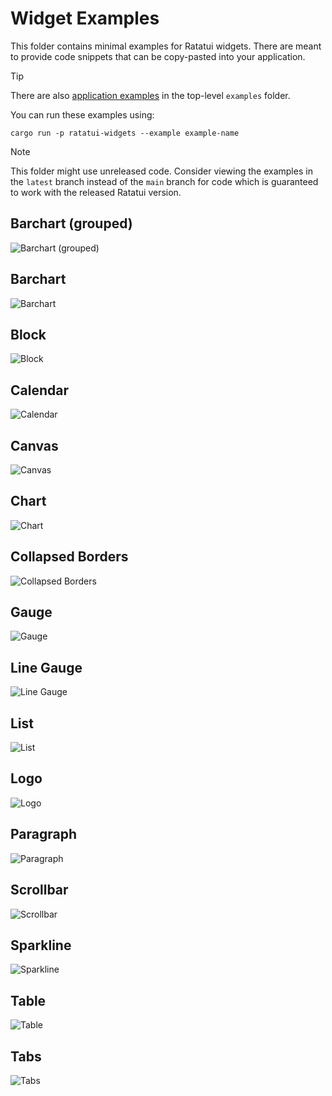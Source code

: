 # Widget Examples

This folder contains minimal examples for Ratatui widgets.
There are meant to provide code snippets that can be copy-pasted into your
application.

> [!TIP]
> There are also [application examples] in the top-level `examples` folder.

[application examples]: ../../examples

You can run these examples using:

```shell
cargo run -p ratatui-widgets --example example-name
```

> [!NOTE]
> This folder might use unreleased code. Consider viewing the examples in the `latest` branch instead
> of the `main` branch for code which is guaranteed to work with the released Ratatui version.

## Barchart (grouped)

![Barchart (grouped)][barchart-grouped.gif]

## Barchart

![Barchart][barchart.gif]

## Block

![Block][block.gif]

## Calendar

![Calendar][calendar.gif]

## Canvas

![Canvas][canvas.gif]

## Chart

![Chart][chart.gif]

## Collapsed Borders

![Collapsed Borders][collapsed-borders.gif]

## Gauge

![Gauge][gauge.gif]

## Line Gauge

![Line Gauge][line-gauge.gif]

## List

![List][list.gif]

## Logo

![Logo][logo.gif]

## Paragraph

![Paragraph][paragraph.gif]

## Scrollbar

![Scrollbar][scrollbar.gif]

## Sparkline

![Sparkline][sparkline.gif]

## Table

![Table][table.gif]

## Tabs

![Tabs][tabs.gif]

[barchart-grouped.gif]: https://github.com/ratatui/ratatui/blob/images/widget-examples/barchart-grouped.gif?raw=true
[barchart.gif]: https://github.com/ratatui/ratatui/blob/images/widget-examples/barchart.gif?raw=true
[block.gif]: https://github.com/ratatui/ratatui/blob/images/widget-examples/block.gif?raw=true
[calendar.gif]: https://github.com/ratatui/ratatui/blob/images/widget-examples/calendar.gif?raw=true
[canvas.gif]: https://github.com/ratatui/ratatui/blob/images/widget-examples/canvas.gif?raw=true
[chart.gif]: https://github.com/ratatui/ratatui/blob/images/widget-examples/chart.gif?raw=true
[collapsed-borders.gif]: https://github.com/ratatui/ratatui/blob/images/widget-examples/collapsed-borders.gif?raw=true
[gauge.gif]: https://github.com/ratatui/ratatui/blob/images/widget-examples/gauge.gif?raw=true
[line-gauge.gif]: https://github.com/ratatui/ratatui/blob/images/widget-examples/line-gauge.gif?raw=true
[list.gif]: https://github.com/ratatui/ratatui/blob/images/widget-examples/list.gif?raw=true
[logo.gif]: https://github.com/ratatui/ratatui/blob/images/widget-examples/logo.gif?raw=true
[paragraph.gif]: https://github.com/ratatui/ratatui/blob/images/widget-examples/paragraph.gif?raw=true
[scrollbar.gif]: https://github.com/ratatui/ratatui/blob/images/widget-examples/scrollbar.gif?raw=true
[sparkline.gif]: https://github.com/ratatui/ratatui/blob/images/widget-examples/sparkline.gif?raw=true
[table.gif]: https://github.com/ratatui/ratatui/blob/images/widget-examples/table.gif?raw=true
[tabs.gif]: https://github.com/ratatui/ratatui/blob/images/widget-examples/tabs.gif?raw=true
